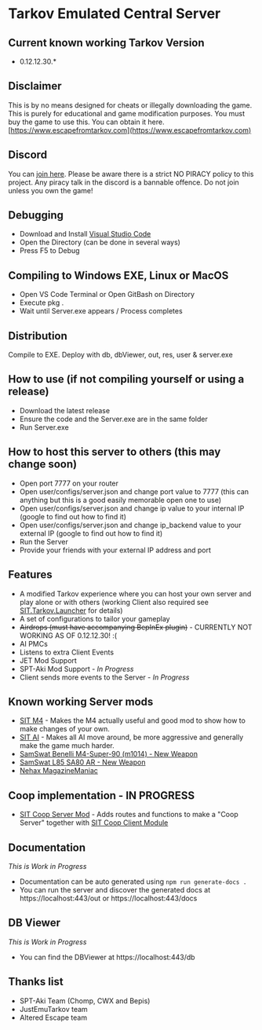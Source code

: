 # Tarkov Emulated Central Server

## Current known working Tarkov Version
- 0.12.12.30.*

## Disclaimer

This is by no means designed for cheats or illegally downloading the game. This is purely for educational and game modification purposes. You must buy the game to use this. 
You can obtain it here. [https://www.escapefromtarkov.com](https://www.escapefromtarkov.com)

## Discord

You can [join here](https://shorturl.at/abHVW). Please be aware there is a strict NO PIRACY policy to this project. Any piracy talk in the discord is a bannable offence. Do not join unless you own the game!

## Debugging
- Download and Install [Visual Studio Code](https://code.visualstudio.com/) 
- Open the Directory (can be done in several ways)
- Press F5 to Debug

## Compiling to Windows EXE, Linux or MacOS
- Open VS Code Terminal or Open GitBash on Directory
- Execute pkg .
- Wait until Server.exe appears / Process completes

## Distribution
Compile to EXE.
Deploy with db, dbViewer, out, res, user & server.exe

## How to use (if not compiling yourself or using a release)
- Download the latest release
- Ensure the code and the Server.exe are in the same folder
- Run Server.exe

## How to host this server to others (this may change soon)
- Open port 7777 on your router
- Open user/configs/server.json and change port value to 7777 (this can anything but this is a good easily memorable open one to use)
- Open user/configs/server.json and change ip value to your internal IP (google to find out how to find it)
- Open user/configs/server.json and change ip_backend value to your external IP (google to find out how to find it)
- Run the Server
- Provide your friends with your external IP address and port

## Features
- A modified Tarkov experience where you can host your own server and play alone or with others (working Client also required see [SIT.Tarkov.Launcher](https://github.com/paulov-t/SIT.Tarkov.Launcher) for details)
- A set of configurations to tailor your gameplay
- ~~Airdrops (must have accompanying BepInEx plugin)~~ - CURRENTLY NOT WORKING AS OF 0.12.12.30! :(
- AI PMCs
- Listens to extra Client Events
- JET Mod Support
- SPT-Aki Mod Support - *In Progress*
- Client sends more events to the Server - *In Progress*

## Known working Server mods
- [SIT M4](https://github.com/paulov-t/SIT-Mod-M4) - Makes the M4 actually useful and good mod to show how to make changes of your own.
- [SIT AI](https://github.com/paulov-t/SIT.ServerMod.AI) - Makes all AI move around, be more aggressive and generally make the game much harder.
- [SamSwat Benelli M4-Super-90 (m1014) - New Weapon](https://hub.sp-tarkov.com/files/file/261-l85-sa80-a2-british-assault-rifle/)
- [SamSwat L85 SA80 AR - New Weapon](https://hub.sp-tarkov.com/files/file/181-benelli-m4-super-90-m1014/)
- [Nehax MagazineManiac](https://github.com/Nehaxfr/Nehax-MagazineManiac)

## Coop implementation - IN PROGRESS
- [SIT Coop Server Mod](https://github.com/paulov-t/SIT-Mod-Coop) - Adds routes and functions to make a "Coop Server" together with [SIT Coop Client Module](https://github.com/paulov-t/SIT.Coop.Core)

## Documentation
*This is Work in Progress*
- Documentation can be auto generated using ``npm run generate-docs .``
- You can run the server and discover the generated docs at https://localhost:443/out or https://localhost:443/docs

## DB Viewer
*This is Work in Progress*
- You can find the DBViewer at https://localhost:443/db

## Thanks list
- SPT-Aki Team (Chomp, CWX and Bepis)
- JustEmuTarkov team
- Altered Escape team

 